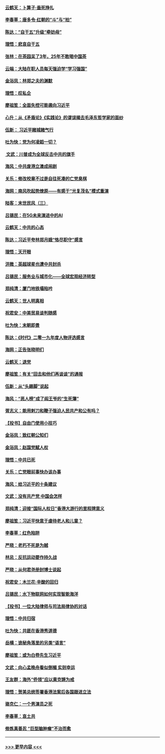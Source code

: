 #### [云鹤天：卜算子‧垂死挣扎](../pages/nsc993/n11739956.md?t=12231650) 
#### [李春草：唐多令‧红朝的“斗”与“拍”](../pages/nsc993/n11739830.md?t=12231650) 
#### [陈达：“自干五”升级“牵妨母”](../pages/nsc993/n11739724.md?t=12231650) 
#### [理悟：悲哀自干五](../pages/nsc993/n11739547.md?t=12231650) 
#### [张林：在茶园呆了3年，25年不敢喝中国茶](../pages/nsc993/n11739240.md?t=12231650) 
#### [云端：大陆在职人员每天强迫学“学习强国”](../pages/nsc993/n11738735.md?t=12231650) 
#### [金浴凤：林郑之夫的渊默](../pages/nsc993/n11737735.md?t=12231650) 
#### [理悟：叹私企](../pages/nsc993/n11737715.md?t=12231650) 
#### [廖祖笙：全面失控可能袭向习近平](../pages/nsc993/n11737704.md?t=12231650) 
#### [心升：从《矛盾论》《实践论》的谬误揭去毛泽东哲学家的面纱](../pages/nsc993/n11736962.md?t=12231650) 
#### [伍新： 习近平赌城赌气行](../pages/nsc993/n11736929.md?t=12231650) 
#### [吐为快：党为何凌蹈一切？](../pages/nsc993/n11736915.md?t=12231650) 
#### [ 文武：川普成为全球反击中共的旗手](../pages/nsc993/n11736882.md?t=12231650) 
#### [海风：中共废港立澳成闹剧](../pages/nsc993/n11735857.md?t=12231650) 
#### [关乐：修改校章不过是自往死凑的亡党臭棋](../pages/nsc993/n11735097.md?t=12231650) 
#### [海网：南风吹起势燎原——有感于“光复茂名”模式重演](../pages/nsc993/n11732308.md?t=12231650) 
#### [陆客：末世民风（三）](../pages/nsc993/n11732211.md?t=12231650) 
#### [吕锡民：在5G未来演进中的AI](../pages/nsc993/n11730010.md?t=12231650) 
#### [云鹤天：中共的心态](../pages/nsc993/n11729906.md?t=12231650) 
#### [陈达：习近平夸林郑月娥“恪尽职守”感言](../pages/nsc993/n11729881.md?t=12231650) 
#### [理悟：天开眼](../pages/nsc993/n11729699.md?t=12231650) 
#### [洪微：英超球星也遭中共封杀](../pages/nsc993/n11727243.md?t=12231650) 
#### [吕锡民：服务业与城市化——全球宏观经济转型](../pages/nsc993/n11725845.md?t=12231650) 
#### [郑纯清：厦门地铁塌陷吟](../pages/nsc993/n11725813.md?t=12231650) 
#### [云鹤天：世人明真相](../pages/nsc993/n11725621.md?t=12231650) 
#### [祝君安：中美贸易谈判随感](../pages/nsc993/n11725609.md?t=12231650) 
#### [吐为快：末朝即景](../pages/nsc993/n11723365.md?t=12231650) 
#### [陈达：《时代》二零一九年度人物评选感言](../pages/nsc993/n11723337.md?t=12231650) 
#### [海网：正告张晓明们](../pages/nsc993/n11723228.md?t=12231650) 
#### [云鹤天：退党](../pages/nsc993/n11723056.md?t=12231650) 
#### [廖祖笙：有关“回去和他们再谈谈”的通报](../pages/nsc993/n11722442.md?t=12231650) 
#### [伍新：从“头踢脚”说起](../pages/nsc993/n11722429.md?t=12231650) 
#### [海风：“恶人榜”成了阎王爷的“生死簿”](../pages/nsc993/n11722272.md?t=12231650) 
#### [胥志义：能用剌刀和鞭子强迫人民共产和公有吗？](../pages/nsc993/n11720569.md?t=12231650) 
#### [【投书】自由门使用小技巧](../pages/nsc993/n11720180.md?t=12231650) 
#### [金浴凤：致红朝公知们](../pages/nsc993/n11720563.md?t=12231650) 
#### [金浴凤：赵国党赋人权](../pages/nsc993/n11720533.md?t=12231650) 
#### [理悟：中共已死](../pages/nsc993/n11720233.md?t=12231650) 
#### [关乐：亡党眼前事快办该办事](../pages/nsc993/n11719160.md?t=12231650) 
#### [海风：给习近平的十条建议](../pages/nsc993/n11717616.md?t=12231650) 
#### [文武：没有共产党 中国会怎样](../pages/nsc993/n11717584.md?t=12231650) 
#### [郑纯清：迎接“国际人权日”香港大游行的里程牌意义](../pages/nsc993/n11717417.md?t=12231650) 
#### [廖祖笙：习近平快意于虐待老人和儿童？](../pages/nsc993/n11715313.md?t=12231650) 
#### [李春草：红色陷阱](../pages/nsc993/n11715029.md?t=12231650) 
#### [严晓：老朽不死是为贼](../pages/nsc993/n11712910.md?t=12231650) 
#### [林忌：反抗运动要作持久战](../pages/nsc993/n11712623.md?t=12231650) 
#### [严晓：从何君尧册封博士说起](../pages/nsc993/n11712465.md?t=12231650) 
#### [祝君安：木兰花·辛酸的回归](../pages/nsc993/n11712381.md?t=12231650) 
#### [吕锡民：水下物联网如何实现智能海洋](../pages/nsc993/n11711158.md?t=12231650) 
#### [【投书】一位大陆律师与司法局律协的对话](../pages/nsc993/n11709675.md?t=12231650) 
#### [理悟：中共归宿](../pages/nsc993/n11710059.md?t=12231650) 
#### [吐为快：共匪在香港秀道德](../pages/nsc993/n11709979.md?t=12231650) 
#### [岳横：诡秘角落里的另类“语言”](../pages/nsc993/n11709792.md?t=12231650) 
#### [廖祖笙：或为白卷先生习近平](../pages/nsc993/n11708330.md?t=12231650) 
#### [文武：向心孟晚舟看似倒楣 实则幸运](../pages/nsc993/n11708236.md?t=12231650) 
#### [王友群：海外“侨领”应以黄克锵为戒](../pages/nsc993/n11706176.md?t=12231650) 
#### [理悟：贺美总统签署香港法案后各国跟进立法](../pages/nsc993/n11706853.md?t=12231650) 
#### [骆克仁：一个男演员之死](../pages/nsc993/n11706677.md?t=12231650) 
#### [李春草：哀土共](../pages/nsc993/n11706255.md?t=12231650) 
#### [修炼真善忍 “巨型脑肿瘤”不治而愈](../pages/nsc993/n11705340.md?t=12231650) 

----
#### [ >>> 更早内容 <<< ](../indexes/nsc993-earlier.md)
